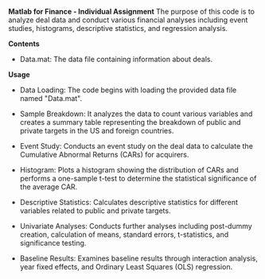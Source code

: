**Matlab for Finance - Individual Assignment**
The purpose of this code is to analyze deal data and conduct various financial analyses including event studies, histograms, descriptive statistics, and regression analysis.

**Contents**
- Data.mat: The data file containing information about deals.

**Usage**
- Data Loading: The code begins with loading the provided data file named "Data.mat".

- Sample Breakdown: It analyzes the data to count various variables and creates a summary table representing the breakdown of public and private targets in the US and foreign countries.

- Event Study: Conducts an event study on the deal data to calculate the Cumulative Abnormal Returns (CARs) for acquirers.

- Histogram: Plots a histogram showing the distribution of CARs and performs a one-sample t-test to determine the statistical significance of the average CAR.

- Descriptive Statistics: Calculates descriptive statistics for different variables related to public and private targets.

- Univariate Analyses: Conducts further analyses including post-dummy creation, calculation of means, standard errors, t-statistics, and significance testing.

- Baseline Results: Examines baseline results through interaction analysis, year fixed effects, and Ordinary Least Squares (OLS) regression.
